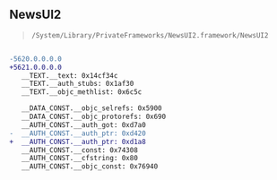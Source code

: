 ## NewsUI2

> `/System/Library/PrivateFrameworks/NewsUI2.framework/NewsUI2`

```diff

-5620.0.0.0.0
+5621.0.0.0.0
   __TEXT.__text: 0x14cf34c
   __TEXT.__auth_stubs: 0x1af30
   __TEXT.__objc_methlist: 0x6c5c

   __DATA_CONST.__objc_selrefs: 0x5900
   __DATA_CONST.__objc_protorefs: 0x690
   __AUTH_CONST.__auth_got: 0xd7a0
-  __AUTH_CONST.__auth_ptr: 0xd420
+  __AUTH_CONST.__auth_ptr: 0xd1a8
   __AUTH_CONST.__const: 0x74308
   __AUTH_CONST.__cfstring: 0x80
   __AUTH_CONST.__objc_const: 0x76940

```
